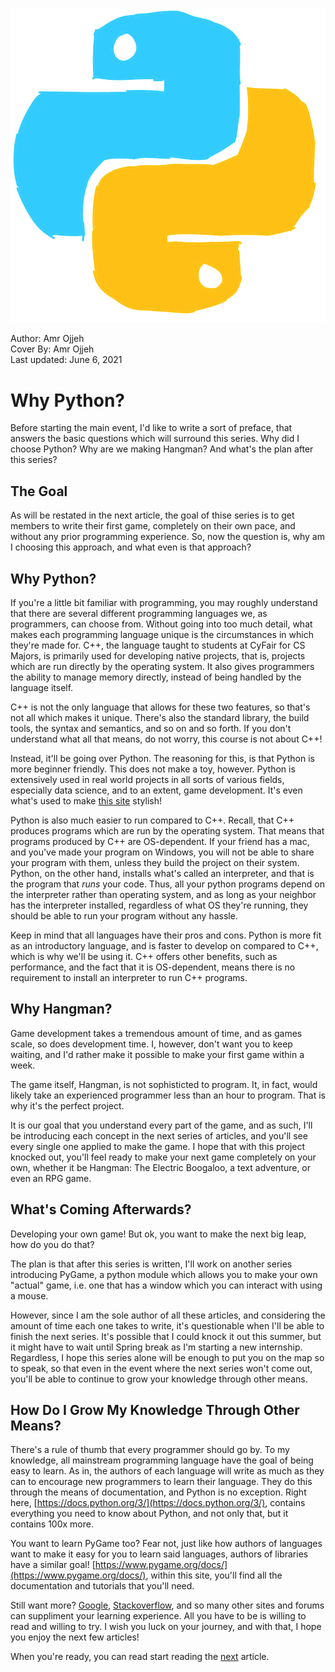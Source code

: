 ![](cover.png)
<figcaption>Author: Amr Ojjeh</figcaption>
<figcaption>Cover By: Amr Ojjeh</figcaption>
<figcaption>Last updated: June 6, 2021</figcaption>

# Why Python?

Before starting the main event, I'd like to write a sort of preface, that answers the basic questions which will surround this series. Why did I choose Python? Why are we making Hangman? And what's the plan after this series?

## The Goal
As will be restated in the next article, the goal of thise series is to get members to write their first game, completely on their own pace, and without any prior programming experience. So, now the question is, why am I choosing this approach, and what even is that approach?

## Why Python?
If you're a little bit familiar with programming, you may roughly understand that there are several different programming languages we, as programmers, can choose from. Without going into too much detail, what makes each programming language unique is the circumstances in which they're made for. C++, the language taught to students at CyFair for CS Majors, is primarily used for developing native projects, that is, projects which are run directly by the operating system. It also gives programmers the ability to manage memory directly, instead of being handled by the language itself.

C++ is not the only language that allows for these two features, so that's not all which makes it unique. There's also the standard library, the build tools, the syntax and semantics, and so on and so forth. If you don't understand what all that means, do not worry, this course is not about C++!

Instead, it'll be going over Python. The reasoning for this, is that Python is more beginner friendly. This does not make a toy, however. Python is extensively used in real world projects in all sorts of various fields, especially data science, and to an extent, game development. It's even what's used to make [this site](https://github.com/lonestarcyfair/lonestarcyfair.github.io/blob/main/build.py) stylish!

Python is also much easier to run compared to C++. Recall, that C++ produces programs which are run by the operating system. That means that programs produced by C++ are OS-dependent. If your friend has a mac, and you've made your program on Windows, you will not be able to share your program with them, unless they build the project on their system. Python, on the other hand, installs what's called an interpreter, and that is the program that *runs* your code. Thus, all your python programs depend on the interpreter rather than operating system, and as long as your neighbor has the interpreter installed, regardless of what OS they're running, they should be able to run your program without any hassle.

Keep in mind that all languages have their pros and cons. Python is more fit as an introductory language, and is faster to develop on compared to C++, which is why we'll be using it. C++ offers other benefits, such as performance, and the fact that it is OS-dependent, means there is no requirement to install an interpreter to run C++ programs.

## Why Hangman?
Game development takes a tremendous amount of time, and as games scale, so does development time. I, however, don't want you to keep waiting, and I'd rather make it possible to make your first game within a week.

The game itself, Hangman, is not sophisticted to program. It, in fact, would likely take an experienced programmer less than an hour to program. That is why it's the perfect project.

It is our goal that you understand every part of the game, and as such, I'll be introducing each concept in the next series of articles, and you'll see every single one applied to make the game. I hope that with this project knocked out, you'll feel ready to make your next game completely on your own, whether it be Hangman: The Electric Boogaloo, a text adventure, or even an RPG game.

## What's Coming Afterwards?
Developing your own game! But ok, you want to make the next big leap, how do you do that?

The plan is that after this series is written, I'll work on another series introducing PyGame, a python module which allows you to make your own "actual" game, i.e. one that has a window which you can interact with using a mouse.

However, since I am the sole author of all these articles, and considering the amount of time each one takes to write, it's questionable when I'll be able to finish the next series. It's possible that I could knock it out this summer, but it might have to wait until Spring break as I'm starting a new internship. Regardless, I hope this series alone will be enough to put you on the map so to speak, so that even in the event where the next series won't come out, you'll be able to continue to grow your knowledge through other means.

## How Do I Grow My Knowledge Through Other Means?
There's a rule of thumb that every programmer should go by. To my knowledge, all mainstream programming language have the goal of being easy to learn. As in, the authors of each language will write as much as they can to encourage new programmers to learn their language. They do this through the means of documentation, and Python is no exception. Right here, [https://docs.python.org/3/](https://docs.python.org/3/), contains everything you need to know about Python, and not only that, but it contains 100x more.

You want to learn PyGame too? Fear not, just like how authors of languages want to make it easy for you to learn said languages, authors of libraries have a similar goal! [https://www.pygame.org/docs/](https://www.pygame.org/docs/), within this site, you'll find all the documentation and tutorials that you'll need.

Still want more? [Google](https://www.google.com), [Stackoverflow](https://stackoverflow.com/), and so many other sites and forums can suppliment your learning experience. All you have to be is willing to read and willing to try. I wish you luck on your journey, and with that, I hope you enjoy the next few articles!

When you're ready, you can read start reading the [next](index1.html) article.
